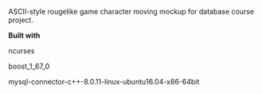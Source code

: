 ASCII-style rougelike game character moving mockup for database course project.

**Built with**

ncurses

boost_1_67_0

mysql-connector-c++-8.0.11-linux-ubuntu16.04-x86-64bit

